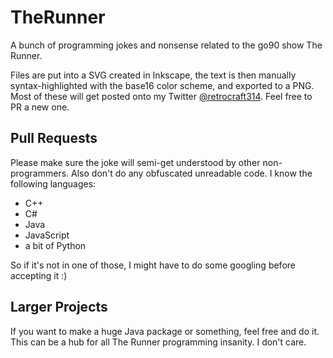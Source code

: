 # TheRunner
A bunch of programming jokes and nonsense related to the go90 show The Runner.

Files are put into a SVG created in Inkscape, the text is then manually syntax-highlighted with the base16 color scheme, and exported to a PNG. Most of these will get posted onto my Twitter [@retrocraft314](http://twitter.com/retrocraft314). Feel free to PR a new one.

## Pull Requests
Please make sure the joke will semi-get understood by other non-programmers. Also don't do any obfuscated unreadable code. I know the following languages:
- C++
- C#
- Java
- JavaScript
- a bit of Python

So if it's not in one of those, I might have to do some googling before accepting it :)

## Larger Projects
If you want to make a huge Java package or something, feel free and do it. This can be a hub for all The Runner programming insanity. I don't care.
